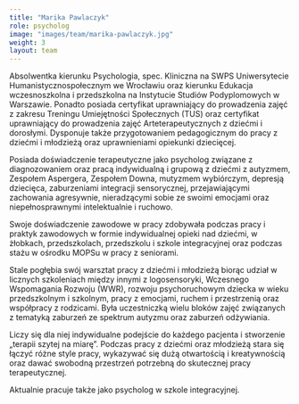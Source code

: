 ```yaml
---
title: "Marika Pawlaczyk"
role: psycholog
image: "images/team/marika-pawlaczyk.jpg"
weight: 3
layout: team
---
```


Absolwentka kierunku Psychologia, spec. Kliniczna na SWPS Uniwersytecie Humanistycznospołecznym we Wrocławiu oraz kierunku Edukacja wczesnoszkolna i przedszkolna na Instytucie Studiów Podyplomowych w Warszawie. Ponadto posiada certyfikat uprawniający do prowadzenia zajęć z zakresu Treningu Umiejętności Społecznych (TUS) oraz certyfikat uprawniający do prowadzenia zajęć Arteterapeutycznych z dziećmi i dorosłymi. Dysponuje także przygotowaniem pedagogicznym do pracy z dziećmi i młodzieżą oraz uprawnieniami opiekunki dziecięcej.

Posiada doświadczenie terapeutyczne jako psycholog związane z diagnozowaniem oraz pracą indywidualną i grupową z dziećmi z autyzmem, Zespołem Aspergera, Zespołem Downa, mutyzmem wybiórczym, depresją dziecięca, zaburzeniami integracji sensorycznej, przejawiającymi zachowania agresywnie, nieradzącymi sobie ze swoimi emocjami oraz niepełnosprawnymi intelektualnie i ruchowo.

Swoje doświadczenie zawodowe w pracy zdobywała podczas pracy i praktyk zawodowych w formie indywidualnej opieki nad dziećmi, w żłobkach, przedszkolach, przedszkolu i szkole integracyjnej oraz podczas stażu w ośrodku MOPSu w pracy z seniorami.

Stale pogłębia swój warsztat pracy z dziećmi i młodzieżą biorąc udział w licznych szkoleniach między innymi z logosensoryki, Wczesnego Wspomagania Rozwoju (WWR), rozwoju psychoruchowym dziecka w wieku przedszkolnym i szkolnym, pracy z emocjami, ruchem i przestrzenią oraz współpracy z rodzicami. Była uczestniczką wielu bloków zajęć związanych z tematyką zaburzeń ze spektrum autyzmu oraz zaburzeń odżywiania.

Liczy się dla niej indywidualne podejście do każdego pacjenta i stworzenie „terapii szytej na miarę”. Podczas pracy z dziećmi oraz młodzieżą stara się łączyć różne style pracy, wykazywać się dużą otwartością i kreatywnością oraz dawać swobodną przestrzeń potrzebną do skutecznej pracy terapeutycznej.

Aktualnie pracuje także jako psycholog w szkole integracyjnej.
